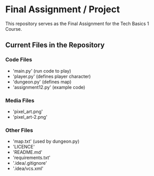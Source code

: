 # Final Assignment / Project
This repository serves as the Final Assignment for the Tech Basics 1 Course.

## Current Files in the Repository

### Code Files 
- 'main.py' (run code to play)
- 'player.py' (defines player character)
- 'dungeon.py' (defines map)
- 'assignment12.py' (example code)

### Media Files
- 'pixel_art.png'
- 'pixel_art-2.png'

### Other Files
- 'map.txt' (used by dungeon.py)
- 'LICENCE'
- 'README.md'
- 'requirements.txt'
- '.idea/.gitignore'
- '.idea/vcs.xml'
